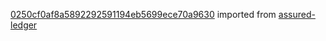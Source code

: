 [0250cf0af8a5892292591194eb5699ece70a9630](https://github.com/insolar/assured-ledger/commit/0250cf0af8a5892292591194eb5699ece70a9630) imported from [assured-ledger](https://github.com/insolar/assured-ledger)
